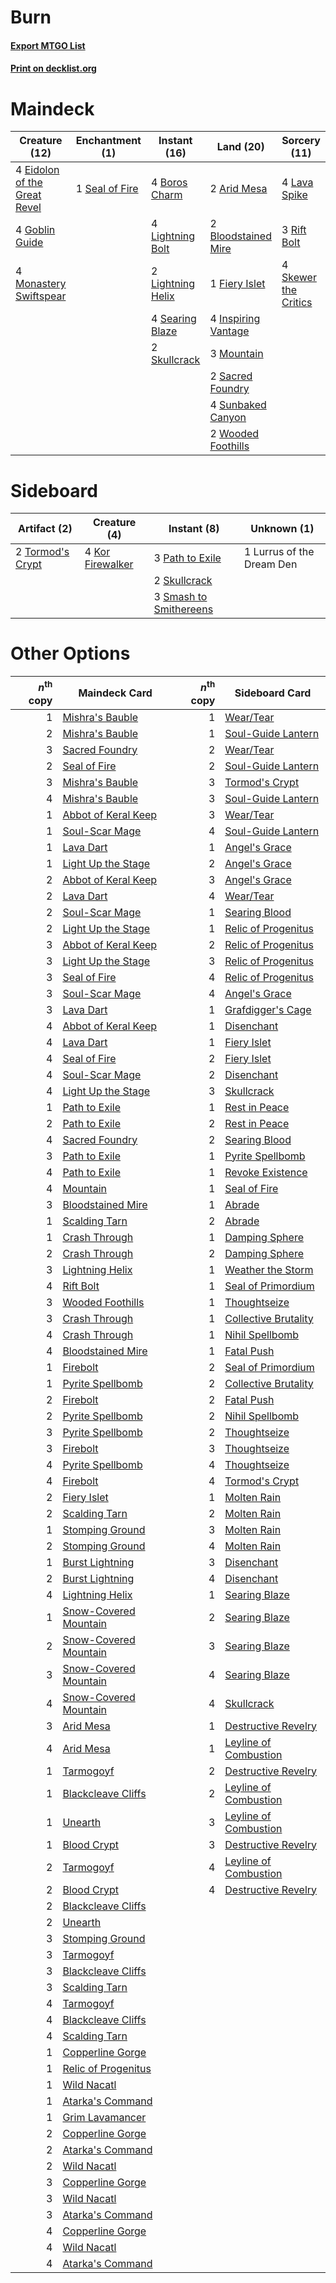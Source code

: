 # Burn

#### [Export MTGO List](../collection/Burn/Burn.txt)
#### [Print on decklist.org](http://decklist.org/?deckmain=2%09Arid%20Mesa%0A2%09Bloodstained%20Mire%0A4%09Boros%20Charm%0A4%09Eidolon%20of%20the%20Great%20Revel%0A1%09Fiery%20Islet%0A4%09Goblin%20Guide%0A4%09Inspiring%20Vantage%0A4%09Lava%20Spike%0A4%09Lightning%20Bolt%0A2%09Lightning%20Helix%0A4%09Monastery%20Swiftspear%0A3%09Mountain%0A3%09Rift%20Bolt%0A2%09Sacred%20Foundry%0A1%09Seal%20of%20Fire%0A4%09Searing%20Blaze%0A4%09Skewer%20the%20Critics%0A2%09Skullcrack%0A4%09Sunbaked%20Canyon%0A2%09Wooded%20Foothills&deckside=4%09Kor%20Firewalker%0A1%09Lurrus%20of%20the%20Dream%20Den%0A3%09Path%20to%20Exile%0A2%09Skullcrack%0A3%09Smash%20to%20Smithereens%0A2%09Tormod's%20Crypt)
# Maindeck

|                                             Creature (12)                                             |                                     Enchantment (1)                                     |                                        Instant (16)                                        |                                          Land (20)                                           |                                         Sorcery (11)                                          |
|-------------------------------------------------------------------------------------------------------|-----------------------------------------------------------------------------------------|--------------------------------------------------------------------------------------------|----------------------------------------------------------------------------------------------|-----------------------------------------------------------------------------------------------|
|4 [Eidolon of the Great Revel](http://gatherer.wizards.com/Pages/Card/Details.aspx?multiverseid=442117)|1 [Seal of Fire](http://gatherer.wizards.com/Pages/Card/Details.aspx?multiverseid=185817)|4 [Boros Charm](http://gatherer.wizards.com/Pages/Card/Details.aspx?multiverseid=442188)    |2 [Arid Mesa](http://gatherer.wizards.com/Pages/Card/Details.aspx?multiverseid=405092)        |4 [Lava Spike](http://gatherer.wizards.com/Pages/Card/Details.aspx?multiverseid=79084)         |
|4 [Goblin Guide](http://gatherer.wizards.com/Pages/Card/Details.aspx?multiverseid=425921)              |                                                                                         |4 [Lightning Bolt](http://gatherer.wizards.com/Pages/Card/Details.aspx?multiverseid=806)    |2 [Bloodstained Mire](http://gatherer.wizards.com/Pages/Card/Details.aspx?multiverseid=405094)|3 [Rift Bolt](http://gatherer.wizards.com/Pages/Card/Details.aspx?multiverseid=426589)         |
|4 [Monastery Swiftspear](http://gatherer.wizards.com/Pages/Card/Details.aspx?multiverseid=438706)      |                                                                                         |2 [Lightning Helix](http://gatherer.wizards.com/Pages/Card/Details.aspx?multiverseid=249386)|1 [Fiery Islet](http://gatherer.wizards.com/Pages/Card/Details.aspx?multiverseid=464187)      |4 [Skewer the Critics](http://gatherer.wizards.com/Pages/Card/Details.aspx?multiverseid=457259)|
|                                                                                                       |                                                                                         |4 [Searing Blaze](http://gatherer.wizards.com/Pages/Card/Details.aspx?multiverseid=270873)  |4 [Inspiring Vantage](http://gatherer.wizards.com/Pages/Card/Details.aspx?multiverseid=417819)|                                                                                               |
|                                                                                                       |                                                                                         |2 [Skullcrack](http://gatherer.wizards.com/Pages/Card/Details.aspx?multiverseid=366238)     |3 [Mountain](http://gatherer.wizards.com/Pages/Card/Details.aspx?multiverseid=439859)         |                                                                                               |
|                                                                                                       |                                                                                         |                                                                                            |2 [Sacred Foundry](http://gatherer.wizards.com/Pages/Card/Details.aspx?multiverseid=405106)   |                                                                                               |
|                                                                                                       |                                                                                         |                                                                                            |4 [Sunbaked Canyon](http://gatherer.wizards.com/Pages/Card/Details.aspx?multiverseid=464196)  |                                                                                               |
|                                                                                                       |                                                                                         |                                                                                            |2 [Wooded Foothills](http://gatherer.wizards.com/Pages/Card/Details.aspx?multiverseid=405116) |                                                                                               |


# Sideboard

|                                       Artifact (2)                                        |                                       Creature (4)                                        |                                           Instant (8)                                           |       Unknown (1)       |
|-------------------------------------------------------------------------------------------|-------------------------------------------------------------------------------------------|-------------------------------------------------------------------------------------------------|-------------------------|
|2 [Tormod's Crypt](http://gatherer.wizards.com/Pages/Card/Details.aspx?multiverseid=389723)|4 [Kor Firewalker](http://gatherer.wizards.com/Pages/Card/Details.aspx?multiverseid=442010)|3 [Path to Exile](http://gatherer.wizards.com/Pages/Card/Details.aspx?multiverseid=220511)       |1 Lurrus of the Dream Den|
|                                                                                           |                                                                                           |2 [Skullcrack](http://gatherer.wizards.com/Pages/Card/Details.aspx?multiverseid=366238)          |                         |
|                                                                                           |                                                                                           |3 [Smash to Smithereens](http://gatherer.wizards.com/Pages/Card/Details.aspx?multiverseid=397795)|                         |


# Other Options

|*n*<sup>th</sup> copy|                                         Maindeck Card                                          |*n*<sup>th</sup> copy|                                         Sideboard Card                                         |
|--------------------:|------------------------------------------------------------------------------------------------|--------------------:|------------------------------------------------------------------------------------------------|
|                    1|[Mishra's Bauble](http://gatherer.wizards.com/Pages/Card/Details.aspx?multiverseid=122122)      |                    1|[Wear/Tear](http://gatherer.wizards.com/Pages/Card/Details.aspx?multiverseid=368950)            |
|                    2|[Mishra's Bauble](http://gatherer.wizards.com/Pages/Card/Details.aspx?multiverseid=122122)      |                    1|[Soul-Guide Lantern](http://gatherer.wizards.com/Pages/Card/Details.aspx?multiverseid=476488)   |
|                    3|[Sacred Foundry](http://gatherer.wizards.com/Pages/Card/Details.aspx?multiverseid=405106)       |                    2|[Wear/Tear](http://gatherer.wizards.com/Pages/Card/Details.aspx?multiverseid=368950)            |
|                    2|[Seal of Fire](http://gatherer.wizards.com/Pages/Card/Details.aspx?multiverseid=185817)         |                    2|[Soul-Guide Lantern](http://gatherer.wizards.com/Pages/Card/Details.aspx?multiverseid=476488)   |
|                    3|[Mishra's Bauble](http://gatherer.wizards.com/Pages/Card/Details.aspx?multiverseid=122122)      |                    3|[Tormod's Crypt](http://gatherer.wizards.com/Pages/Card/Details.aspx?multiverseid=389723)       |
|                    4|[Mishra's Bauble](http://gatherer.wizards.com/Pages/Card/Details.aspx?multiverseid=122122)      |                    3|[Soul-Guide Lantern](http://gatherer.wizards.com/Pages/Card/Details.aspx?multiverseid=476488)   |
|                    1|[Abbot of Keral Keep](http://gatherer.wizards.com/Pages/Card/Details.aspx?multiverseid=398411)  |                    3|[Wear/Tear](http://gatherer.wizards.com/Pages/Card/Details.aspx?multiverseid=368950)            |
|                    1|[Soul-Scar Mage](http://gatherer.wizards.com/Pages/Card/Details.aspx?multiverseid=426850)       |                    4|[Soul-Guide Lantern](http://gatherer.wizards.com/Pages/Card/Details.aspx?multiverseid=476488)   |
|                    1|[Lava Dart](http://gatherer.wizards.com/Pages/Card/Details.aspx?multiverseid=29766)             |                    1|[Angel's Grace](http://gatherer.wizards.com/Pages/Card/Details.aspx?multiverseid=370545)        |
|                    1|[Light Up the Stage](http://gatherer.wizards.com/Pages/Card/Details.aspx?multiverseid=457251)   |                    2|[Angel's Grace](http://gatherer.wizards.com/Pages/Card/Details.aspx?multiverseid=370545)        |
|                    2|[Abbot of Keral Keep](http://gatherer.wizards.com/Pages/Card/Details.aspx?multiverseid=398411)  |                    3|[Angel's Grace](http://gatherer.wizards.com/Pages/Card/Details.aspx?multiverseid=370545)        |
|                    2|[Lava Dart](http://gatherer.wizards.com/Pages/Card/Details.aspx?multiverseid=29766)             |                    4|[Wear/Tear](http://gatherer.wizards.com/Pages/Card/Details.aspx?multiverseid=368950)            |
|                    2|[Soul-Scar Mage](http://gatherer.wizards.com/Pages/Card/Details.aspx?multiverseid=426850)       |                    1|[Searing Blood](http://gatherer.wizards.com/Pages/Card/Details.aspx?multiverseid=378483)        |
|                    2|[Light Up the Stage](http://gatherer.wizards.com/Pages/Card/Details.aspx?multiverseid=457251)   |                    1|[Relic of Progenitus](http://gatherer.wizards.com/Pages/Card/Details.aspx?multiverseid=174824)  |
|                    3|[Abbot of Keral Keep](http://gatherer.wizards.com/Pages/Card/Details.aspx?multiverseid=398411)  |                    2|[Relic of Progenitus](http://gatherer.wizards.com/Pages/Card/Details.aspx?multiverseid=174824)  |
|                    3|[Light Up the Stage](http://gatherer.wizards.com/Pages/Card/Details.aspx?multiverseid=457251)   |                    3|[Relic of Progenitus](http://gatherer.wizards.com/Pages/Card/Details.aspx?multiverseid=174824)  |
|                    3|[Seal of Fire](http://gatherer.wizards.com/Pages/Card/Details.aspx?multiverseid=185817)         |                    4|[Relic of Progenitus](http://gatherer.wizards.com/Pages/Card/Details.aspx?multiverseid=174824)  |
|                    3|[Soul-Scar Mage](http://gatherer.wizards.com/Pages/Card/Details.aspx?multiverseid=426850)       |                    4|[Angel's Grace](http://gatherer.wizards.com/Pages/Card/Details.aspx?multiverseid=370545)        |
|                    3|[Lava Dart](http://gatherer.wizards.com/Pages/Card/Details.aspx?multiverseid=29766)             |                    1|[Grafdigger's Cage](http://gatherer.wizards.com/Pages/Card/Details.aspx?multiverseid=278452)    |
|                    4|[Abbot of Keral Keep](http://gatherer.wizards.com/Pages/Card/Details.aspx?multiverseid=398411)  |                    1|[Disenchant](http://gatherer.wizards.com/Pages/Card/Details.aspx?multiverseid=847)              |
|                    4|[Lava Dart](http://gatherer.wizards.com/Pages/Card/Details.aspx?multiverseid=29766)             |                    1|[Fiery Islet](http://gatherer.wizards.com/Pages/Card/Details.aspx?multiverseid=464187)          |
|                    4|[Seal of Fire](http://gatherer.wizards.com/Pages/Card/Details.aspx?multiverseid=185817)         |                    2|[Fiery Islet](http://gatherer.wizards.com/Pages/Card/Details.aspx?multiverseid=464187)          |
|                    4|[Soul-Scar Mage](http://gatherer.wizards.com/Pages/Card/Details.aspx?multiverseid=426850)       |                    2|[Disenchant](http://gatherer.wizards.com/Pages/Card/Details.aspx?multiverseid=847)              |
|                    4|[Light Up the Stage](http://gatherer.wizards.com/Pages/Card/Details.aspx?multiverseid=457251)   |                    3|[Skullcrack](http://gatherer.wizards.com/Pages/Card/Details.aspx?multiverseid=366238)           |
|                    1|[Path to Exile](http://gatherer.wizards.com/Pages/Card/Details.aspx?multiverseid=220511)        |                    1|[Rest in Peace](http://gatherer.wizards.com/Pages/Card/Details.aspx?multiverseid=442021)        |
|                    2|[Path to Exile](http://gatherer.wizards.com/Pages/Card/Details.aspx?multiverseid=220511)        |                    2|[Rest in Peace](http://gatherer.wizards.com/Pages/Card/Details.aspx?multiverseid=442021)        |
|                    4|[Sacred Foundry](http://gatherer.wizards.com/Pages/Card/Details.aspx?multiverseid=405106)       |                    2|[Searing Blood](http://gatherer.wizards.com/Pages/Card/Details.aspx?multiverseid=378483)        |
|                    3|[Path to Exile](http://gatherer.wizards.com/Pages/Card/Details.aspx?multiverseid=220511)        |                    1|[Pyrite Spellbomb](http://gatherer.wizards.com/Pages/Card/Details.aspx?multiverseid=442796)     |
|                    4|[Path to Exile](http://gatherer.wizards.com/Pages/Card/Details.aspx?multiverseid=220511)        |                    1|[Revoke Existence](http://gatherer.wizards.com/Pages/Card/Details.aspx?multiverseid=378397)     |
|                    4|[Mountain](http://gatherer.wizards.com/Pages/Card/Details.aspx?multiverseid=439859)             |                    1|[Seal of Fire](http://gatherer.wizards.com/Pages/Card/Details.aspx?multiverseid=185817)         |
|                    3|[Bloodstained Mire](http://gatherer.wizards.com/Pages/Card/Details.aspx?multiverseid=405094)    |                    1|[Abrade](http://gatherer.wizards.com/Pages/Card/Details.aspx?multiverseid=430772)               |
|                    1|[Scalding Tarn](http://gatherer.wizards.com/Pages/Card/Details.aspx?multiverseid=405107)        |                    2|[Abrade](http://gatherer.wizards.com/Pages/Card/Details.aspx?multiverseid=430772)               |
|                    1|[Crash Through](http://gatherer.wizards.com/Pages/Card/Details.aspx?multiverseid=430777)        |                    1|[Damping Sphere](http://gatherer.wizards.com/Pages/Card/Details.aspx?multiverseid=443101)       |
|                    2|[Crash Through](http://gatherer.wizards.com/Pages/Card/Details.aspx?multiverseid=430777)        |                    2|[Damping Sphere](http://gatherer.wizards.com/Pages/Card/Details.aspx?multiverseid=443101)       |
|                    3|[Lightning Helix](http://gatherer.wizards.com/Pages/Card/Details.aspx?multiverseid=249386)      |                    1|[Weather the Storm](http://gatherer.wizards.com/Pages/Card/Details.aspx?multiverseid=464140)    |
|                    4|[Rift Bolt](http://gatherer.wizards.com/Pages/Card/Details.aspx?multiverseid=426589)            |                    1|[Seal of Primordium](http://gatherer.wizards.com/Pages/Card/Details.aspx?multiverseid=425960)   |
|                    3|[Wooded Foothills](http://gatherer.wizards.com/Pages/Card/Details.aspx?multiverseid=405116)     |                    1|[Thoughtseize](http://gatherer.wizards.com/Pages/Card/Details.aspx?multiverseid=438676)         |
|                    3|[Crash Through](http://gatherer.wizards.com/Pages/Card/Details.aspx?multiverseid=430777)        |                    1|[Collective Brutality](http://gatherer.wizards.com/Pages/Card/Details.aspx?multiverseid=414380) |
|                    4|[Crash Through](http://gatherer.wizards.com/Pages/Card/Details.aspx?multiverseid=430777)        |                    1|[Nihil Spellbomb](http://gatherer.wizards.com/Pages/Card/Details.aspx?multiverseid=442215)      |
|                    4|[Bloodstained Mire](http://gatherer.wizards.com/Pages/Card/Details.aspx?multiverseid=405094)    |                    1|[Fatal Push](http://gatherer.wizards.com/Pages/Card/Details.aspx?multiverseid=423724)           |
|                    1|[Firebolt](http://gatherer.wizards.com/Pages/Card/Details.aspx?multiverseid=189236)             |                    2|[Seal of Primordium](http://gatherer.wizards.com/Pages/Card/Details.aspx?multiverseid=425960)   |
|                    1|[Pyrite Spellbomb](http://gatherer.wizards.com/Pages/Card/Details.aspx?multiverseid=442796)     |                    2|[Collective Brutality](http://gatherer.wizards.com/Pages/Card/Details.aspx?multiverseid=414380) |
|                    2|[Firebolt](http://gatherer.wizards.com/Pages/Card/Details.aspx?multiverseid=189236)             |                    2|[Fatal Push](http://gatherer.wizards.com/Pages/Card/Details.aspx?multiverseid=423724)           |
|                    2|[Pyrite Spellbomb](http://gatherer.wizards.com/Pages/Card/Details.aspx?multiverseid=442796)     |                    2|[Nihil Spellbomb](http://gatherer.wizards.com/Pages/Card/Details.aspx?multiverseid=442215)      |
|                    3|[Pyrite Spellbomb](http://gatherer.wizards.com/Pages/Card/Details.aspx?multiverseid=442796)     |                    2|[Thoughtseize](http://gatherer.wizards.com/Pages/Card/Details.aspx?multiverseid=438676)         |
|                    3|[Firebolt](http://gatherer.wizards.com/Pages/Card/Details.aspx?multiverseid=189236)             |                    3|[Thoughtseize](http://gatherer.wizards.com/Pages/Card/Details.aspx?multiverseid=438676)         |
|                    4|[Pyrite Spellbomb](http://gatherer.wizards.com/Pages/Card/Details.aspx?multiverseid=442796)     |                    4|[Thoughtseize](http://gatherer.wizards.com/Pages/Card/Details.aspx?multiverseid=438676)         |
|                    4|[Firebolt](http://gatherer.wizards.com/Pages/Card/Details.aspx?multiverseid=189236)             |                    4|[Tormod's Crypt](http://gatherer.wizards.com/Pages/Card/Details.aspx?multiverseid=389723)       |
|                    2|[Fiery Islet](http://gatherer.wizards.com/Pages/Card/Details.aspx?multiverseid=464187)          |                    1|[Molten Rain](http://gatherer.wizards.com/Pages/Card/Details.aspx?multiverseid=425928)          |
|                    2|[Scalding Tarn](http://gatherer.wizards.com/Pages/Card/Details.aspx?multiverseid=405107)        |                    2|[Molten Rain](http://gatherer.wizards.com/Pages/Card/Details.aspx?multiverseid=425928)          |
|                    1|[Stomping Ground](http://gatherer.wizards.com/Pages/Card/Details.aspx?multiverseid=405110)      |                    3|[Molten Rain](http://gatherer.wizards.com/Pages/Card/Details.aspx?multiverseid=425928)          |
|                    2|[Stomping Ground](http://gatherer.wizards.com/Pages/Card/Details.aspx?multiverseid=405110)      |                    4|[Molten Rain](http://gatherer.wizards.com/Pages/Card/Details.aspx?multiverseid=425928)          |
|                    1|[Burst Lightning](http://gatherer.wizards.com/Pages/Card/Details.aspx?multiverseid=397662)      |                    3|[Disenchant](http://gatherer.wizards.com/Pages/Card/Details.aspx?multiverseid=847)              |
|                    2|[Burst Lightning](http://gatherer.wizards.com/Pages/Card/Details.aspx?multiverseid=397662)      |                    4|[Disenchant](http://gatherer.wizards.com/Pages/Card/Details.aspx?multiverseid=847)              |
|                    4|[Lightning Helix](http://gatherer.wizards.com/Pages/Card/Details.aspx?multiverseid=249386)      |                    1|[Searing Blaze](http://gatherer.wizards.com/Pages/Card/Details.aspx?multiverseid=270873)        |
|                    1|[Snow-Covered Mountain](http://gatherer.wizards.com/Pages/Card/Details.aspx?multiverseid=121233)|                    2|[Searing Blaze](http://gatherer.wizards.com/Pages/Card/Details.aspx?multiverseid=270873)        |
|                    2|[Snow-Covered Mountain](http://gatherer.wizards.com/Pages/Card/Details.aspx?multiverseid=121233)|                    3|[Searing Blaze](http://gatherer.wizards.com/Pages/Card/Details.aspx?multiverseid=270873)        |
|                    3|[Snow-Covered Mountain](http://gatherer.wizards.com/Pages/Card/Details.aspx?multiverseid=121233)|                    4|[Searing Blaze](http://gatherer.wizards.com/Pages/Card/Details.aspx?multiverseid=270873)        |
|                    4|[Snow-Covered Mountain](http://gatherer.wizards.com/Pages/Card/Details.aspx?multiverseid=121233)|                    4|[Skullcrack](http://gatherer.wizards.com/Pages/Card/Details.aspx?multiverseid=366238)           |
|                    3|[Arid Mesa](http://gatherer.wizards.com/Pages/Card/Details.aspx?multiverseid=405092)            |                    1|[Destructive Revelry](http://gatherer.wizards.com/Pages/Card/Details.aspx?multiverseid=373351)  |
|                    4|[Arid Mesa](http://gatherer.wizards.com/Pages/Card/Details.aspx?multiverseid=405092)            |                    1|[Leyline of Combustion](http://gatherer.wizards.com/Pages/Card/Details.aspx?multiverseid=466902)|
|                    1|[Tarmogoyf](http://gatherer.wizards.com/Pages/Card/Details.aspx?multiverseid=136142)            |                    2|[Destructive Revelry](http://gatherer.wizards.com/Pages/Card/Details.aspx?multiverseid=373351)  |
|                    1|[Blackcleave Cliffs](http://gatherer.wizards.com/Pages/Card/Details.aspx?multiverseid=209401)   |                    2|[Leyline of Combustion](http://gatherer.wizards.com/Pages/Card/Details.aspx?multiverseid=466902)|
|                    1|[Unearth](http://gatherer.wizards.com/Pages/Card/Details.aspx?multiverseid=442102)              |                    3|[Leyline of Combustion](http://gatherer.wizards.com/Pages/Card/Details.aspx?multiverseid=466902)|
|                    1|[Blood Crypt](http://gatherer.wizards.com/Pages/Card/Details.aspx?multiverseid=97102)           |                    3|[Destructive Revelry](http://gatherer.wizards.com/Pages/Card/Details.aspx?multiverseid=373351)  |
|                    2|[Tarmogoyf](http://gatherer.wizards.com/Pages/Card/Details.aspx?multiverseid=136142)            |                    4|[Leyline of Combustion](http://gatherer.wizards.com/Pages/Card/Details.aspx?multiverseid=466902)|
|                    2|[Blood Crypt](http://gatherer.wizards.com/Pages/Card/Details.aspx?multiverseid=97102)           |                    4|[Destructive Revelry](http://gatherer.wizards.com/Pages/Card/Details.aspx?multiverseid=373351)  |
|                    2|[Blackcleave Cliffs](http://gatherer.wizards.com/Pages/Card/Details.aspx?multiverseid=209401)   |                     |                                                                                                |
|                    2|[Unearth](http://gatherer.wizards.com/Pages/Card/Details.aspx?multiverseid=442102)              |                     |                                                                                                |
|                    3|[Stomping Ground](http://gatherer.wizards.com/Pages/Card/Details.aspx?multiverseid=405110)      |                     |                                                                                                |
|                    3|[Tarmogoyf](http://gatherer.wizards.com/Pages/Card/Details.aspx?multiverseid=136142)            |                     |                                                                                                |
|                    3|[Blackcleave Cliffs](http://gatherer.wizards.com/Pages/Card/Details.aspx?multiverseid=209401)   |                     |                                                                                                |
|                    3|[Scalding Tarn](http://gatherer.wizards.com/Pages/Card/Details.aspx?multiverseid=405107)        |                     |                                                                                                |
|                    4|[Tarmogoyf](http://gatherer.wizards.com/Pages/Card/Details.aspx?multiverseid=136142)            |                     |                                                                                                |
|                    4|[Blackcleave Cliffs](http://gatherer.wizards.com/Pages/Card/Details.aspx?multiverseid=209401)   |                     |                                                                                                |
|                    4|[Scalding Tarn](http://gatherer.wizards.com/Pages/Card/Details.aspx?multiverseid=405107)        |                     |                                                                                                |
|                    1|[Copperline Gorge](http://gatherer.wizards.com/Pages/Card/Details.aspx?multiverseid=209408)     |                     |                                                                                                |
|                    1|[Relic of Progenitus](http://gatherer.wizards.com/Pages/Card/Details.aspx?multiverseid=174824)  |                     |                                                                                                |
|                    1|[Wild Nacatl](http://gatherer.wizards.com/Pages/Card/Details.aspx?multiverseid=174989)          |                     |                                                                                                |
|                    1|[Atarka's Command](http://gatherer.wizards.com/Pages/Card/Details.aspx?multiverseid=394502)     |                     |                                                                                                |
|                    1|[Grim Lavamancer](http://gatherer.wizards.com/Pages/Card/Details.aspx?multiverseid=430589)      |                     |                                                                                                |
|                    2|[Copperline Gorge](http://gatherer.wizards.com/Pages/Card/Details.aspx?multiverseid=209408)     |                     |                                                                                                |
|                    2|[Atarka's Command](http://gatherer.wizards.com/Pages/Card/Details.aspx?multiverseid=394502)     |                     |                                                                                                |
|                    2|[Wild Nacatl](http://gatherer.wizards.com/Pages/Card/Details.aspx?multiverseid=174989)          |                     |                                                                                                |
|                    3|[Copperline Gorge](http://gatherer.wizards.com/Pages/Card/Details.aspx?multiverseid=209408)     |                     |                                                                                                |
|                    3|[Wild Nacatl](http://gatherer.wizards.com/Pages/Card/Details.aspx?multiverseid=174989)          |                     |                                                                                                |
|                    3|[Atarka's Command](http://gatherer.wizards.com/Pages/Card/Details.aspx?multiverseid=394502)     |                     |                                                                                                |
|                    4|[Copperline Gorge](http://gatherer.wizards.com/Pages/Card/Details.aspx?multiverseid=209408)     |                     |                                                                                                |
|                    4|[Wild Nacatl](http://gatherer.wizards.com/Pages/Card/Details.aspx?multiverseid=174989)          |                     |                                                                                                |
|                    4|[Atarka's Command](http://gatherer.wizards.com/Pages/Card/Details.aspx?multiverseid=394502)     |                     |                                                                                                |

